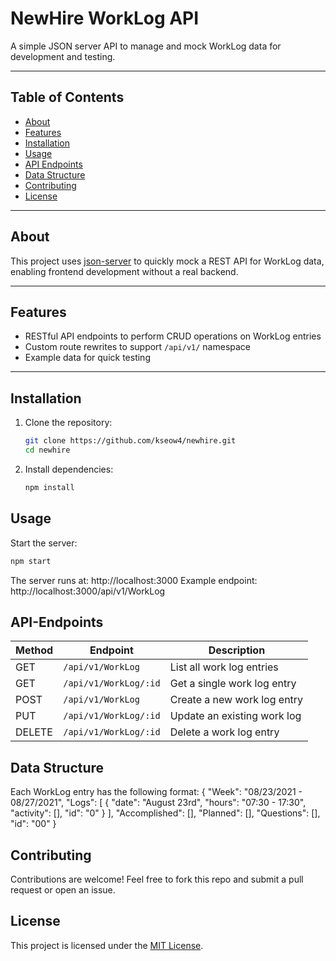 # NewHire WorkLog API

A simple JSON server API to manage and mock WorkLog data for development and testing.

---

## Table of Contents

- [About](#about)
- [Features](#features)
- [Installation](#installation)
- [Usage](#usage)
- [API Endpoints](#api-endpoints)
- [Data Structure](#data-structure)
- [Contributing](#contributing)
- [License](#license)

---

## About

This project uses [json-server](https://github.com/typicode/json-server) to quickly mock a REST API for WorkLog data, enabling frontend development without a real backend.

---

## Features

- RESTful API endpoints to perform CRUD operations on WorkLog entries
- Custom route rewrites to support `/api/v1/` namespace
- Example data for quick testing

---

## Installation

1. Clone the repository:

   ```bash
   git clone https://github.com/kseow4/newhire.git
   cd newhire

2. Install dependencies:

   ```bash
   npm install

## Usage

Start the server:

   ```bash
   npm start
   ```

The server runs at: http://localhost:3000
Example endpoint: http://localhost:3000/api/v1/WorkLog

## API-Endpoints

| Method | Endpoint              | Description                 |
| ------ | --------------------- | --------------------------- |
| GET    | `/api/v1/WorkLog`     | List all work log entries   |
| GET    | `/api/v1/WorkLog/:id` | Get a single work log entry |
| POST   | `/api/v1/WorkLog`     | Create a new work log entry |
| PUT    | `/api/v1/WorkLog/:id` | Update an existing work log |
| DELETE | `/api/v1/WorkLog/:id` | Delete a work log entry     |

## Data Structure

Each WorkLog entry has the following format:
{
  "Week": "08/23/2021 - 08/27/2021",
  "Logs": [
    {
      "date": "August 23rd",
      "hours": "07:30 - 17:30",
      "activity": [],
      "id": "0"
    }
  ],
  "Accomplished": [],
  "Planned": [],
  "Questions": [],
  "id": "00"
}

## Contributing

Contributions are welcome! Feel free to fork this repo and submit a pull request or open an issue.

## License

This project is licensed under the [MIT License](LICENSE).